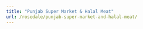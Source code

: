 ```yaml
---
title: "Punjab Super Market & Halal Meat"
url: /rosedale/punjab-super-market-and-halal-meat/
---
```

